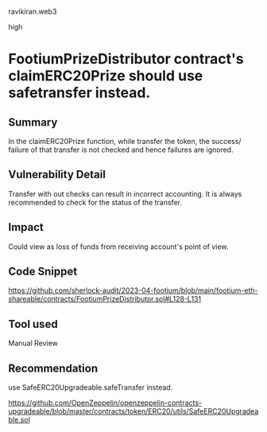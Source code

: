 ravikiran.web3

high

# FootiumPrizeDistributor contract's claimERC20Prize should use safetransfer instead.

## Summary
In the claimERC20Prize function, while transfer the token, the success/ failure of that transfer is not checked and hence failures are ignored.

## Vulnerability Detail
Transfer with out checks can result in incorrect accounting. It is always recommended to check for the status of the transfer.

## Impact
Could view as loss of funds from receiving account's point of view.

## Code Snippet
https://github.com/sherlock-audit/2023-04-footium/blob/main/footium-eth-shareable/contracts/FootiumPrizeDistributor.sol#L128-L131

## Tool used

Manual Review

## Recommendation

use SafeERC20Upgradeable.safeTransfer instead.

https://github.com/OpenZeppelin/openzeppelin-contracts-upgradeable/blob/master/contracts/token/ERC20/utils/SafeERC20Upgradeable.sol